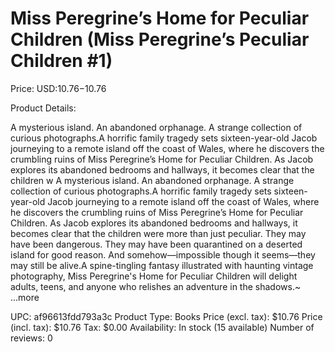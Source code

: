 # Miss Peregrine’s Home for Peculiar Children (Miss Peregrine’s Peculiar Children #1)

Price: USD:$10.76-$10.76

Product Details:

A mysterious island. An abandoned orphanage. A strange collection of curious photographs.A horrific family tragedy sets sixteen-year-old Jacob journeying to a remote island off the coast of Wales, where he discovers the crumbling ruins of Miss Peregrine’s Home for Peculiar Children. As Jacob explores its abandoned bedrooms and hallways, it becomes clear that the children w A mysterious island. An abandoned orphanage. A strange collection of curious photographs.A horrific family tragedy sets sixteen-year-old Jacob journeying to a remote island off the coast of Wales, where he discovers the crumbling ruins of Miss Peregrine’s Home for Peculiar Children. As Jacob explores its abandoned bedrooms and hallways, it becomes clear that the children were more than just peculiar. They may have been dangerous. They may have been quarantined on a deserted island for good reason. And somehow—impossible though it seems—they may still be alive.A spine-tingling fantasy illustrated with haunting vintage photography, Miss Peregrine's Home for Peculiar Children will delight adults, teens, and anyone who relishes an adventure in the shadows.~ ...more

UPC: af96613fdd793a3c
Product Type: Books
Price (excl. tax): $10.76
Price (incl. tax): $10.76
Tax: $0.00
Availability: In stock (15 available)
Number of reviews: 0